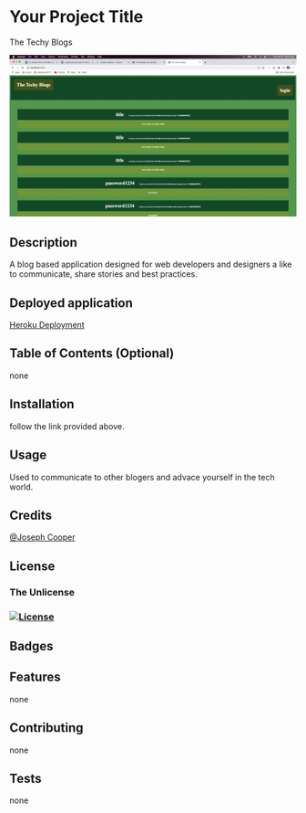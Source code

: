 
  # Your Project Title
  
  The Techy Blogs
      
  ![alt text](./public/images/application.png)

  ## Description 
      
  A blog based application designed for web developers and designers a like to communicate, share stories and best practices.
  
  
  ## Deployed application
  [Heroku Deployment](https://the-techy-blogs.herokuapp.com/)
      
      
  ## Table of Contents (Optional)
      
  none
      
      
  ## Installation
      
  follow the link provided above.
      
      
  ## Usage 
      
  Used to communicate to other blogers and advace yourself in the tech world.
      
      
  ## Credits
      
  [@Joseph Cooper](https://github.com/JosephJamesCoop)
       
  ## License
      
  ### The Unlicense
  ### [![License](https://img.shields.io/badge/License-The%20Unlicense-green)](https://choosealicense.com/licenses/unlicense/)
      
      
  ## Badges
   
      
  ## Features
      
  none
      
      
  ## Contributing
      
  none
      
      
  ## Tests
      
  none
      
  